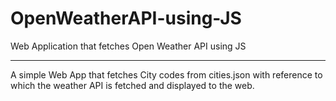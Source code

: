 # OpenWeatherAPI-using-JS
Web Application that fetches Open Weather API using JS
<hr>
A simple Web App that fetches City codes from cities.json with reference to which the weather API is fetched and displayed to the web.
